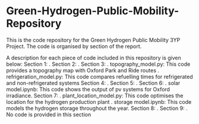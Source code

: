 # Green-Hydrogen-Public-Mobility-Repository
This is the code repository for the Green Hydrogen Public Mobility 3YP Project. The code is organised by section of the report.

A description for each piece of code included in this repository is given below:
Section 1:
.
Section 2:
. 
Section 3:
. topography_model.py: This code provides a topography map with Oxford Park and Ride routes
. refrigeration_model.py: This code compares refuelling times for refrigerated and non-refrigerated systems
Section 4:
. 
Section 5:
.
Section 6:
. solar model.ipynb: This code shows the output of pv systems for Oxford irradiance.
Section 7:
. plant_location_model.py: This code optimises the location for the hydrogen production plant
. storage model.ipynb: This code models the hydrogen storage throughout the year.
Section 8:
. 
Section 9:
. No code is provided in this section
